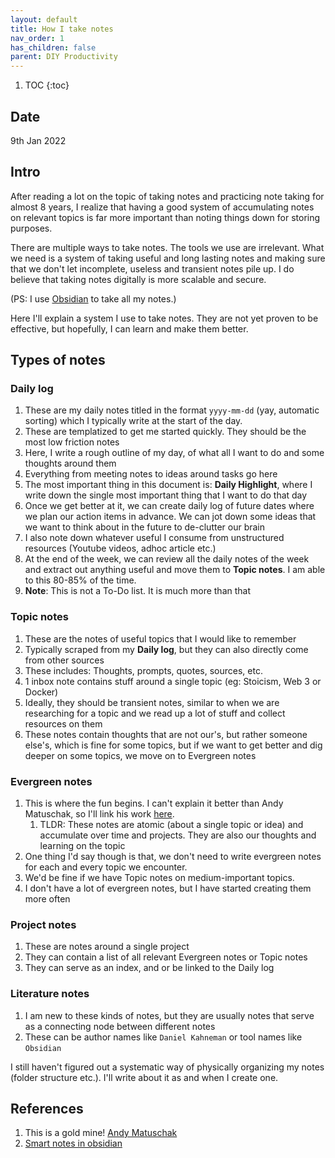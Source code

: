 ```yaml
---
layout: default
title: How I take notes
nav_order: 1
has_children: false
parent: DIY Productivity
---
```


1. TOC
{:toc}

## Date

9th Jan 2022

## Intro

After reading a lot on the topic of taking notes and practicing note taking for almost 8 years, I realize that having a good system of accumulating notes on relevant topics is far more important than noting things down for storing purposes.

There are multiple ways to take notes. The tools we use are irrelevant. What we need is a system of taking useful and long lasting notes and making sure that we don't let incomplete, useless and transient notes pile up. I do believe that taking notes digitally is more scalable and secure.

(PS: I use [Obsidian](https://obsidian.md/) to take all my notes.)

Here I'll explain a system I use to take notes. They are not yet proven to be effective, but hopefully, I can learn and make them better.

## Types of notes

### Daily log

1. These are my daily notes titled in the format `yyyy-mm-dd` (yay, automatic sorting) which I typically write at the start of the day.
2. These are templatized to get me started quickly. They should be the most low friction notes
3. Here, I write a rough outline of my day, of what all I want to do and some thoughts around them
4. Everything from meeting notes to ideas around tasks go here
5. The most important thing in this document is: **Daily Highlight**, where I write down the single most important thing that I want to do that day
6. Once we get better at it, we can create daily log of future dates where we plan our action items in advance. We can jot down some ideas that we want to think about in the future to de-clutter our brain
7. I also note down whatever useful I consume from unstructured resources (Youtube videos, adhoc article etc.)
8. At the end of the week, we can review all the daily notes of the week and extract out anything useful and move them to **Topic notes**. I am able to this 80-85% of the time.
9. **Note**: This is not a To-Do list. It is much more than that

### Topic notes

1. These are the notes of useful topics that I would like to remember
2. Typically scraped from my **Daily log**, but they can also directly come from other sources
3. These includes: Thoughts, prompts, quotes, sources, etc.
4. 1 inbox note contains stuff around a single topic (eg: Stoicism, Web 3 or Docker)
5. Ideally, they should be transient notes, similar to when we are researching for a topic and we read up a lot of stuff and collect resources on them
6. These notes contain thoughts that are not our's, but rather someone else's, which is fine for some topics, but if we want to get better and dig deeper on some topics, we move on to Evergreen notes

### Evergreen notes

1. This is where the fun begins. I can't explain it better than Andy Matuschak, so I'll link his work [here](https://notes.andymatuschak.org/Evergreen_notes).
    1. TLDR: These notes are atomic (about a single topic or idea) and accumulate over time and projects. They are also our thoughts and learning on the topic
2. One thing I'd say though is that, we don't need to write evergreen notes for each and every topic we encounter.
3. We'd be fine if we have Topic notes on medium-important topics.
4. I don't have a lot of evergreen notes, but I have started creating them more often

### Project notes

1. These are notes around a single project
2. They can contain a list of all relevant Evergreen notes or Topic notes
3. They can serve as an index, and or be linked to the Daily log

### Literature notes

1. I am new to these kinds of notes, but they are usually notes that serve as a connecting node between different notes
2. These can be author names like `Daniel Kahneman` or tool names like `Obsidian`

I still haven't figured out a systematic way of physically organizing my notes (folder structure etc.). I'll write about it as and when I create one.

## References

1. This is a gold mine! [Andy Matuschak](https://notes.andymatuschak.org/Taxonomy_of_note_types)
2. [Smart notes in obsidian](https://www.knowledgeworker.blog/p/how-to-take-smart-notes-in-obsidian)
